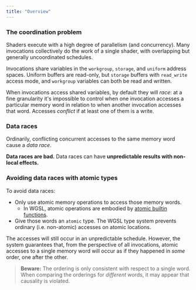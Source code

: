 ```yaml
---
title: "Overview"
---
```


### The coordination problem

Shaders execute with a high degree of parallelism (and concurrency).
Many invocations collectively do the work of a single shader, with
overlapping but generally uncoordinated schedules.

Invocations share variables in the `workgroup`, `storage`, and `uniform` address spaces.
Uniform buffers are read-only, but `storage` buffers with `read_write` access mode, and `workgroup`
variables can both be read and written.

When invocations access shared variables, by default they will *race*:
at a fine granularity it's impossible to control when
one invocation accesses a particular memory word in relation
to when another invocation accesses that word.
Accesses *conflict* if at least one of them is a write.

### Data races

Ordinarily, conflicting concurrent accesses to the same memory word cause a *data race*.

**Data races are bad.** Data races can have **unpredictable results with non-local effects.**

### Avoiding data races with atomic types

To avoid data races:
* Only use atomic memory operations to access those memory words.
    * In WGSL, atomic operations are embodied by
        [atomic builtin functions](https://www.w3.org/TR/WGSL/#atomic-builtin-functions).
* Give those words an `atomic` type.  The WGSL type system prevents ordinary (i.e. non-atomic)
    accesses on atomic locations.

The accesses will still occur in an unpredictable schedule.
However, the system guarantees that, from the perspective of all invocations,
atomic accesses to a single memory word will occur as if they happened in *some*
order, one after the other.

> **Beware:** The ordering is only consistent with respect to a single word.
When comparing the orderings for *different* words, it may appear that causality is violated.
